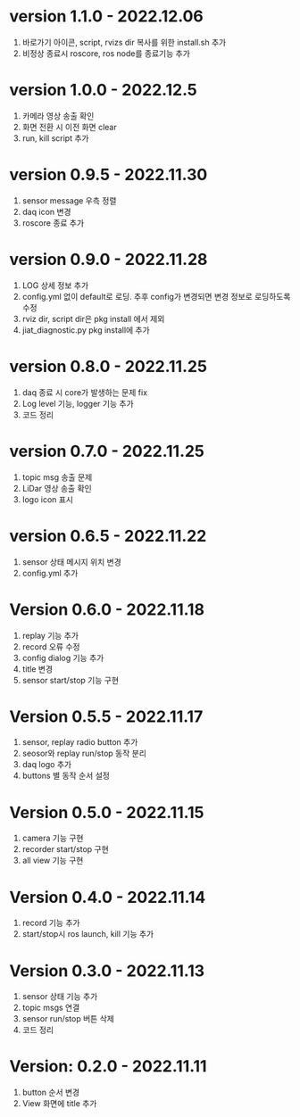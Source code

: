 # version 1.1.0 - 2022.12.06
1. 바로가기 아이콘, script, rvizs dir 복사를 위한 install.sh 추가
2. 비정상 종료시 roscore, ros node를 종료기능 추가

# version 1.0.0 - 2022.12.5
1. 카메라 영상 송출 확인
2. 화면 전환 시 이전 화면 clear
3. run, kill script 추가

# version 0.9.5 - 2022.11.30
1. sensor message 우측 정렬
2. daq icon 변경
3. roscore 종료 추가

# version 0.9.0 - 2022.11.28
1. LOG 상세 정보 추가
2. config.yml 없이 default로 로딩. 추후 config가 변경되면 변경 정보로 로딩하도록 수정
3. rviz dir, script dir은 pkg install 에서 제외
4. jiat_diagnostic.py pkg install에 추가

# version 0.8.0 - 2022.11.25
1. daq 종료 시 core가 발생하는 문제 fix
2. Log level 기능,  logger 기능 추가
3. 코드 정리

# version 0.7.0 - 2022.11.25
1. topic msg 송출 문제 
2. LiDar 영상 송출 확인
3. logo icon 표시

# version 0.6.5 - 2022.11.22
1. sensor 상태 메시지 위치 변경
2. config.yml 추가

# Version 0.6.0 - 2022.11.18
1. replay 기능 추가
2. record 오류 수정
3. config dialog 기능 추가
4. title 변경
5. sensor start/stop 기능 구현

# Version 0.5.5 - 2022.11.17
1. sensor, replay radio button 추가
2. seosor와 replay run/stop 동작 분리
3. daq logo 추가
4. buttons 별 동작 순서 설정

# Version 0.5.0 - 2022.11.15
1. camera 기능 구현
2. recorder start/stop 구현
3. all view 기능 구현


# Version 0.4.0 - 2022.11.14
1. record 기능 추가
2. start/stop시 ros launch, kill 기능 추가


# Version 0.3.0 - 2022.11.13
1. sensor 상태 기능 추가
2. topic msgs 연결
3. sensor run/stop 버튼 삭제
4. 코드 정리

# Version: 0.2.0 - 2022.11.11
1. button 순서 변경
2. View 화면에 title 추가
